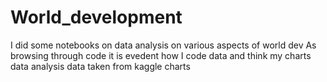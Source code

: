 # World_development
I did some notebooks on data analysis on various aspects of world dev
As browsing through code it is evedent how I code data and think my charts
data analysis 
data taken from kaggle 
charts 
